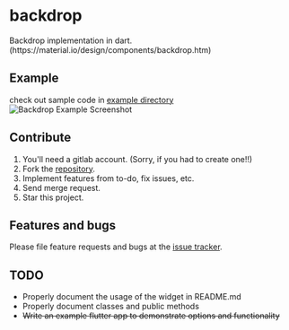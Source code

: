 # backdrop

Backdrop implementation in dart. (https:&#x2F;&#x2F;material.io&#x2F;design&#x2F;components&#x2F;backdrop.htm)

## Example
check out sample code in [example directory](https://gitlab.com/daadu/backdrop/tree/master/example)
![Backdrop Example Screenshot](https://gitlab.com/daadu/backdrop/raw/master/.github/backdrop.gif)

## Contribute
1. You'll need a gitlab account. (Sorry, if you had to create one!!)
2. Fork the [repository](https://gitlab.com/daadu/backdrop).
3. Implement features from to-do, fix issues, etc.
4. Send merge request.
5. Star this project.

## Features and bugs
Please file feature requests and bugs at the [issue tracker](https://gitlab.com/daadu/backdrop/issues).

## TODO
- Properly document the usage of the widget in README.md
- Properly document classes and public methods
- ~~Write an example flutter app to demonstrate options and functionality~~

